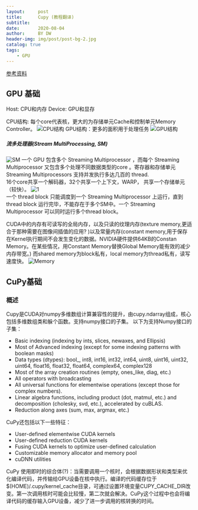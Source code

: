 ```yaml
---
layout:     post
title:      Cupy (教程翻译)
subtitle:   
date:       2020-08-04
author:     BY DW
header-img: img/post/post-bg-2.jpg
catalog: true
tags:
    - GPU
---
```

[参考资料](https://docs.cupy.dev/en/stable/)

## GPU 基础
Host: CPU和内存
Device: GPU和显存

CPU结构: 每个core代表核，更大的为存储单元Cache和控制单元Memory Controller。
![CPU结构](https://raw.githubusercontent.com/dw839566105/dw839566105.github.io/master/img/GPU/Chip.png)
GPU结构：更多的面积用于处理任务
![GPU结构](https://raw.githubusercontent.com/dw839566105/dw839566105.github.io/master/img/GPU/GPU_stucture.png)
##### 流多处理器(Stream MultiProcessing, SM)
![SM](https://github.com/dw839566105/dw839566105.github.io/raw/master/img/GPU/SM.png)
一个 GPU 包含多个 Streaming Multiprocessor ，而每个 Streaming Multiprocessor 又包含多个处理不同数据类型的core 。寄存器和存储单元 Streaming Multiprocessors 支持并发执行多达几百的 thread.  
16个core共享一个解码器，32个共享一个上下文，WARP， 共享一个存储单元（较快）。
![1](https://github.com/dw839566105/dw839566105.github.io/raw/master/img/GPU/GPU_stucture1.png)  
一个 thread block 只能调度到一个 Streaming Multiprocessor 上运行，直到 thread block 运行完毕，不能存在于多个SM中。一个 Streaming Multiprocessor 可以同时运行多个thread block。

CUDA中的内存有可读写的全局内存，以及只读的纹理内存(texture memory,更适合于那种需要在图像间插值的应用? )以及常量内存(constant memory,用于保存在Kernel执行期间不会发生变化的数据。NVIDIA硬件提供64KB的Constan Memory。在某些情况，用Constant Memory替换Global Memory能有效的减少内存带宽。)
而shared memory为block私有，local memory为thread私有，读写速度快。
![Memory](https://github.com/dw839566105/dw839566105.github.io/raw/master/img/GPU/Memory.png)

## CuPy基础
### 概述
Cupy是CUDA对numpy多维数组计算兼容性的提升，由cupy.ndarray组成，核心包括多维数组类和躲个函数。支持numpy接口的子集。
以下为支持Numpy接口的子集：
+ Basic indexing (indexing by ints, slices, newaxes, and Ellipsis)
+ Most of Advanced indexing (except for some indexing patterns with boolean masks)
+ Data types (dtypes): bool_, int8, int16, int32, int64, uint8, uint16, uint32, uint64, float16, float32, float64, complex64, complex128
+ Most of the array creation routines (empty, ones_like, diag, etc.)
+ All operators with broadcasting
+ All universal functions for elementwise operations (except those for complex numbers).
+ Linear algebra functions, including product (dot, matmul, etc.) and decomposition (cholesky, svd, etc.), accelerated by cuBLAS.
+ Reduction along axes (sum, max, argmax, etc.)

CuPy还包括以下一些特征：
+ User-defined elementwise CUDA kernels
+ User-defined reduction CUDA kernels
+ Fusing CUDA kernels to optimize user-defined calculation
+ Customizable memory allocator and memory pool
+ cuDNN utilities

CuPy 使用即时的综合体(?)：当需要调用一个核时，会根据数据形状和类型来优化编译代码，并传输给GPU设备在核中执行。编译的代码缓存位于$(HOME)/.cupy/kernel_cache目录，可通过设置环境变量CUPY_CACHE_DIR改变。第一次调用核时可能会比较慢，第二次就会解决。CuPy这个过程中也会将编译代码的缓存输入GPU设备，减少了进一步调用的核转换的时间。

